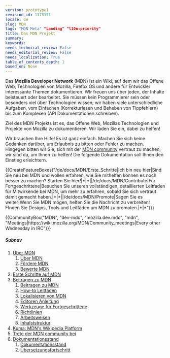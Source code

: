 ```yaml
---
version: prototype1
revision_id: 1173151
locale: de
slug: MDN
tags: "MDN Meta" "Landing" "l10n:priority"
title: Das MDN Projekt
summary: 
keywords: 
needs_technical_review: False
needs_editorial_review: False
needs_localization: True
table_of_contents_depth: 1
based_on: None
---
```

<p>Das <strong>Mozilla Developer Network</strong> (MDN) ist ein Wiki, auf dem wir das Offene Web, Technologien von Mozilla, Firefox OS und andere für Entwickler interessante Themen dokumentieren. WIr freuen uns über jeden, der Inhalte beisteuert oder bearbeitet. Sie müssen kein Programmierer sein oder besonders viel über Technologien wissen; wir haben viele unterschiedliche Aufgaben, vom Einfachen (Korrekturlesen und Beheben von Tippfehlern) bis zum Komplexen (API Dokumentationen schreiben).</p>

<div class="summary">
<p>Ziel des MDN Projekts ist es, das Offene Web, Mozillas Technologien und Projekte von Mozilla zu dokumentieren. Wir laden Sie ein, dabei zu helfen!</p>
</div>

<p>Wir brauchen Ihre Hilfe! Es ist ganz einfach. Machen Sie sich keine Gedanken darüber, um Erlaubnis zu bitten oder Fehler zu machen. Hingegen bitten wir Sie, sich mit der <a href="/de/docs/MDN/Community" title="/de/docs/MDN/Community">MDN community</a> vertraut zu machen; wir sind da, um Ihnen zu helfen! Die folgende Dokumentation soll Ihnen den Einstieg erleichtern.</p>

<p>{{CreateFeatureBoxes("/de/docs/MDN/Erste_Schritte|Ich bin neu hier|Sind Sie neu bei MDN und wollen erfahren, wie Sie mithelfen können es noch besser zu machen? Starten Sie hier!|*|*||/de/docs/MDN/Contribute|Für Fortgeschrittene|Besuchen Sie unseren vollständigen, detaillierten Leitfaden für Mitwirkende bei MDN, um mehr zu erfahren, sobald Sie sich vertraut damit gemacht haben.|*|*||/de/docs/MDN/Promote|Sagen Sie es weiter|Wenn Sie MDN mögen, helfen Sie die Nachricht zu verbreiten! FInden Sie Designs, Tools und Leitfäden um MDN zu promoten.|*|*")}}</p>

<p>{{CommunityBox("MDN", "dev-mdc", "mozilla.dev.mdc", "mdn", "Meetings|https://wiki.mozilla.org/MDN/Community_meetings|Every other Wednesday in IRC")}}</p>

<h5 id="Subnav">Subnav</h5>

<ol>
 <li><a href="/de/docs/MDN/About">Über MDN</a>

  <ol>
   <li><a href="/de/docs/MDN/About">Über MDN</a></li>
   <li><a href="/de/docs/MDN/About/Promote">Fördere MDN</a></li>
   <li><a href="/de/docs/MDN/Feedback">Bewerte MDN</a></li>
  </ol>
 </li>
 <li><a href="/de/docs/MDN/Erste_Schritte">Erste Schritte auf MDN</a></li>
 <li><a href="/de/docs/MDN/Contribute">Beitragen zu MDN</a>
  <ol>
   <li><a href="/de/docs/MDN/Contribute">Beitragen zu MDN</a></li>
   <li><a href="/de/docs/MDN/Contribute/Howto">How-to Leitfäden</a></li>
   <li><a href="/de/docs/MDN/Contribute/Localize">Lokalisieren von MDN</a></li>
   <li><a href="/de/docs/MDN/Contribute/Editoren_Anleitung">Editoren Anleitung</a></li>
   <li><a href="/de/docs/MDN/Contribute/Tools">Werkzeuge für Fortgeschrittene</a></li>
   <li><a href="/de/docs/MDN/Contribute/Guidelines">Richtlinien</a></li>
   <li><a href="/de/docs/MDN/Contribute/Processes">Arbeitsweisen</a></li>
   <li><a href="/de/docs/MDN/Contribute/Structures">Inhalststruktur</a></li>
  </ol>
 </li>
 <li><a href="/de/docs/MDN/Kuma">Kuma: MDN's Wikipedia Platform</a></li>
 <li><a href="/de/docs/MDN/Community">Trete der MDN community bei</a></li>
 <li><a href="/de/docs/MDN/Doc_status">Dokumentationsstand</a>
  <ol>
   <li><a href="/de/docs/MDN/Doc_status">Dokumentationsstand</a></li>
   <li><a href="/de/docs/MDN/Doc_status/Overview">Übersetzungsfortschritt</a></li>
  </ol>
 </li>
</ol>

